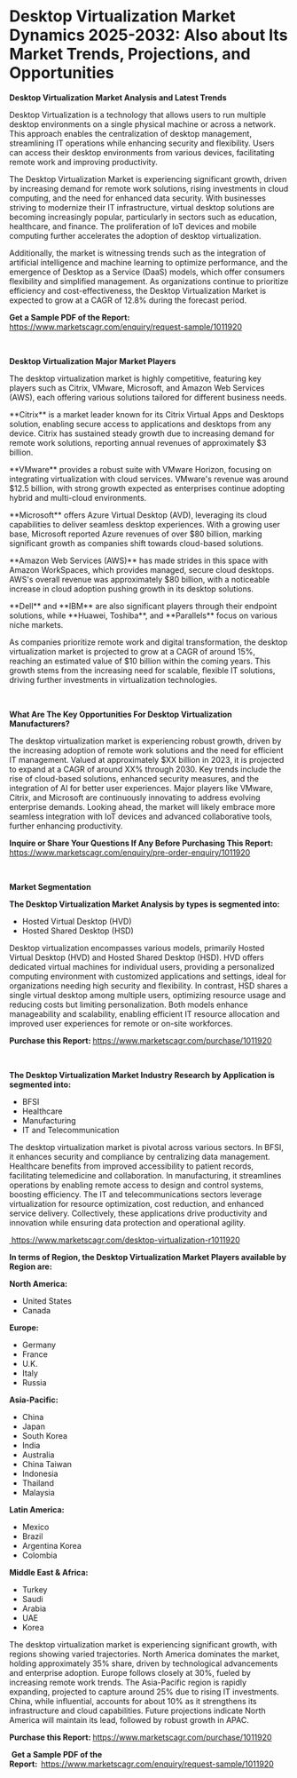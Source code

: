 <p><h1>Desktop Virtualization Market Dynamics 2025-2032: Also about Its Market Trends, Projections, and Opportunities</h1></p><p><strong>Desktop Virtualization Market Analysis and Latest Trends</strong></p>
<p><p>Desktop Virtualization is a technology that allows users to run multiple desktop environments on a single physical machine or across a network. This approach enables the centralization of desktop management, streamlining IT operations while enhancing security and flexibility. Users can access their desktop environments from various devices, facilitating remote work and improving productivity.</p><p>The Desktop Virtualization Market is experiencing significant growth, driven by increasing demand for remote work solutions, rising investments in cloud computing, and the need for enhanced data security. With businesses striving to modernize their IT infrastructure, virtual desktop solutions are becoming increasingly popular, particularly in sectors such as education, healthcare, and finance. The proliferation of IoT devices and mobile computing further accelerates the adoption of desktop virtualization.</p><p>Additionally, the market is witnessing trends such as the integration of artificial intelligence and machine learning to optimize performance, and the emergence of Desktop as a Service (DaaS) models, which offer consumers flexibility and simplified management. As organizations continue to prioritize efficiency and cost-effectiveness, the Desktop Virtualization Market is expected to grow at a CAGR of 12.8% during the forecast period.</p></p>
<p><strong>Get a Sample PDF of the Report:&nbsp;</strong> <a href="https://www.marketscagr.com/enquiry/request-sample/1011920?utm_campaign=3204&utm_medium=2&utm_source=Github&utm_content=ia&utm_term=17042025&utm_id=desktop-virtualization">https://www.marketscagr.com/enquiry/request-sample/1011920</a></p>
<p>&nbsp;</p>
<p><strong>Desktop Virtualization Major Market Players</strong></p>
<p><p>The desktop virtualization market is highly competitive, featuring key players such as Citrix, VMware, Microsoft, and Amazon Web Services (AWS), each offering various solutions tailored for different business needs. </p><p>**Citrix** is a market leader known for its Citrix Virtual Apps and Desktops solution, enabling secure access to applications and desktops from any device. Citrix has sustained steady growth due to increasing demand for remote work solutions, reporting annual revenues of approximately $3 billion.</p><p>**VMware** provides a robust suite with VMware Horizon, focusing on integrating virtualization with cloud services. VMware's revenue was around $12.5 billion, with strong growth expected as enterprises continue adopting hybrid and multi-cloud environments.</p><p>**Microsoft** offers Azure Virtual Desktop (AVD), leveraging its cloud capabilities to deliver seamless desktop experiences. With a growing user base, Microsoft reported Azure revenues of over $80 billion, marking significant growth as companies shift towards cloud-based solutions.</p><p>**Amazon Web Services (AWS)** has made strides in this space with Amazon WorkSpaces, which provides managed, secure cloud desktops. AWS's overall revenue was approximately $80 billion, with a noticeable increase in cloud adoption pushing growth in its desktop solutions.</p><p>**Dell** and **IBM** are also significant players through their endpoint solutions, while **Huawei, Toshiba**, and **Parallels** focus on various niche markets.</p><p>As companies prioritize remote work and digital transformation, the desktop virtualization market is projected to grow at a CAGR of around 15%, reaching an estimated value of $10 billion within the coming years. This growth stems from the increasing need for scalable, flexible IT solutions, driving further investments in virtualization technologies.</p></p>
<p>&nbsp;</p>
<p><strong>What Are The Key Opportunities For Desktop Virtualization Manufacturers?</strong></p>
<p><p>The desktop virtualization market is experiencing robust growth, driven by the increasing adoption of remote work solutions and the need for efficient IT management. Valued at approximately $XX billion in 2023, it is projected to expand at a CAGR of around XX% through 2030. Key trends include the rise of cloud-based solutions, enhanced security measures, and the integration of AI for better user experiences. Major players like VMware, Citrix, and Microsoft are continuously innovating to address evolving enterprise demands. Looking ahead, the market will likely embrace more seamless integration with IoT devices and advanced collaborative tools, further enhancing productivity.</p></p>
<p><strong>Inquire or Share Your Questions If Any Before Purchasing This Report:</strong> <a href="https://www.marketscagr.com/enquiry/pre-order-enquiry/1011920?utm_campaign=3204&utm_medium=2&utm_source=Github&utm_content=ia&utm_term=17042025&utm_id=desktop-virtualization">https://www.marketscagr.com/enquiry/pre-order-enquiry/1011920</a></p>
<p>&nbsp;</p>
<p><strong>Market Segmentation</strong></p>
<p><strong>The Desktop Virtualization Market Analysis by types is segmented into:</strong></p>
<p><ul><li>Hosted Virtual Desktop (HVD)</li><li>Hosted Shared Desktop (HSD)</li></ul></p>
<p><p>Desktop virtualization encompasses various models, primarily Hosted Virtual Desktop (HVD) and Hosted Shared Desktop (HSD). HVD offers dedicated virtual machines for individual users, providing a personalized computing environment with customized applications and settings, ideal for organizations needing high security and flexibility. In contrast, HSD shares a single virtual desktop among multiple users, optimizing resource usage and reducing costs but limiting personalization. Both models enhance manageability and scalability, enabling efficient IT resource allocation and improved user experiences for remote or on-site workforces.</p></p>
<p><strong>Purchase this Report:&nbsp;</strong><a href="https://www.marketscagr.com/purchase/1011920?utm_campaign=3204&utm_medium=2&utm_source=Github&utm_content=ia&utm_term=17042025&utm_id=desktop-virtualization">https://www.marketscagr.com/purchase/1011920</a></p>
<p>&nbsp;</p>
<p><strong>The Desktop Virtualization Market Industry Research by Application is segmented into:</strong></p>
<p><ul><li>BFSI</li><li>Healthcare</li><li>Manufacturing</li><li>IT and Telecommunication</li></ul></p>
<p><p>The desktop virtualization market is pivotal across various sectors. In BFSI, it enhances security and compliance by centralizing data management. Healthcare benefits from improved accessibility to patient records, facilitating telemedicine and collaboration. In manufacturing, it streamlines operations by enabling remote access to design and control systems, boosting efficiency. The IT and telecommunications sectors leverage virtualization for resource optimization, cost reduction, and enhanced service delivery. Collectively, these applications drive productivity and innovation while ensuring data protection and operational agility.</p></p>
<p><a href="https://www.marketscagr.com/desktop-virtualization-r1011920?utm_campaign=3204&utm_medium=2&utm_source=Github&utm_content=ia&utm_term=17042025&utm_id=desktop-virtualization">&nbsp;https://www.marketscagr.com/desktop-virtualization-r1011920</a></p>
<p><strong>In terms of Region, the Desktop Virtualization Market Players available by Region are:</strong></p>
<p>
    <p> <strong> North America: </strong>
        <ul>
            <li>United States</li>
            <li>Canada</li>
        </ul>
        </p> 
    <p> <strong> Europe: </strong>
        <ul>
            <li>Germany</li>
            <li>France</li>
            <li>U.K.</li>
            <li>Italy</li>
            <li>Russia</li>
        </ul>
        </p> 
    <p> <strong> Asia-Pacific: </strong>
        <ul>
            <li>China</li>
            <li>Japan</li>
            <li>South Korea</li>
            <li>India</li>
            <li>Australia</li>
            <li>China Taiwan</li>
            <li>Indonesia</li>
            <li>Thailand</li>
            <li>Malaysia</li>
        </ul>
        </p> 
    <p> <strong> Latin America: </strong>
        <ul>
            <li>Mexico</li>
            <li>Brazil</li>
            <li>Argentina Korea</li>
            <li>Colombia</li>
        </ul>
        </p> 
    <p> <strong> Middle East & Africa: </strong>
        <ul>
            <li>Turkey</li>
            <li>Saudi</li>
            <li>Arabia</li>
            <li>UAE</li>
            <li>Korea</li>
        </ul>
    </p>
    </p>
<p><p>The desktop virtualization market is experiencing significant growth, with regions showing varied trajectories. North America dominates the market, holding approximately 35% share, driven by technological advancements and enterprise adoption. Europe follows closely at 30%, fueled by increasing remote work trends. The Asia-Pacific region is rapidly expanding, projected to capture around 25% due to rising IT investments. China, while influential, accounts for about 10% as it strengthens its infrastructure and cloud capabilities. Future projections indicate North America will maintain its lead, followed by robust growth in APAC.</p></p>
<p><strong>Purchase this Report: </strong><a href="https://www.marketscagr.com/purchase/1011920?utm_campaign=3204&utm_medium=2&utm_source=Github&utm_content=ia&utm_term=17042025&utm_id=desktop-virtualization">https://www.marketscagr.com/purchase/1011920</a></p>
<p>&nbsp;<strong>Get a Sample PDF of the Report:&nbsp;&nbsp;</strong><a href="https://www.marketscagr.com/enquiry/request-sample/1011920?utm_campaign=3204&utm_medium=2&utm_source=Github&utm_content=ia&utm_term=17042025&utm_id=desktop-virtualization">https://www.marketscagr.com/enquiry/request-sample/1011920</a></p>
<p><strong></strong></p>
<p><p></p><p></p><p></p></p>